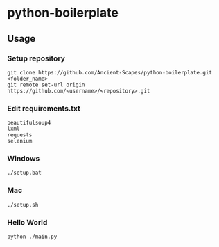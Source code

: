 # python-boilerplate

## Usage

### Setup repository

```
git clone https://github.com/Ancient-Scapes/python-boilerplate.git <folder_name>
git remote set-url origin https://github.com/<username>/<repository>.git
```

### Edit requirements.txt

```
beautifulsoup4
lxml
requests
selenium
```

### Windows

```
./setup.bat
```

### Mac

```
./setup.sh
```

### Hello World

```
python ./main.py
```
